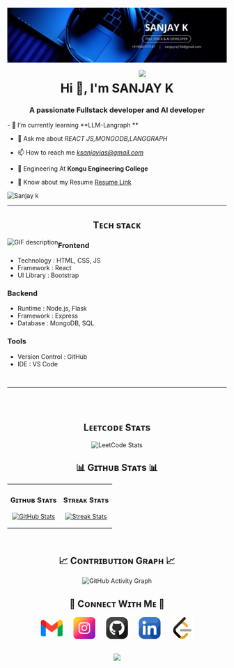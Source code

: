 ![Sanjay  Banner Image](./a12.jpg)

<div>
  <img align="right" width="40%" src="https://owlbertsio-resized.s3.amazonaws.com/Popper.psd.full.png">
</div>

<h1 align="center">Hi 👋, I'm SANJAY K </h1>
<h3 align="center">A passionate Fullstack developer and AI developer</h3>
- 🌱 I’m currently learning **LLM-Langraph **

- 💬 Ask me about *REACT JS,MONGODB,LANGGRAPH*

- 📫 How to reach me *ksanjayias@gmail.com*
 
- 🤖 Engineering At **Kongu Engineering College**

- 📄 Know about my Resume [Resume Link](https://github.com/Sanjayraj-k/Sanjayraj-k/blob/main/Resume.pdf)

<p align="left">
  <img src="https://komarev.com/ghpvc/?username=Sanjayraj-k&label=Profile%20views&color=CE5842&style=for-the-badge&logo=star" alt="Sanjay k" style="padding-right:20px;" />
</p>


---


<h2 align="center">Tᴇᴄʜ sᴛᴀᴄᴋ</h2> 
<picture>
  <source media="(prefers-color-scheme: dark)" srcset="./Skills_Animation_Dark.gif">
  <source media="(prefers-color-scheme: light)" srcset="./Skills_Animation_White.gif">
  <img align="left" alt="GIF description" src="./Skills_Animation_White.gif">
</picture>

<h3 align="left">Frontend</h3>
<ul>
  <li><span>Technology : </span> <span>HTML, CSS, JS</span></li>
  <li><span>Framework  : </span> <span>React</span></li>
  <li><span>UI Library :</span> <span> Bootstrap</span></li>
</ul>

<h3 align="left">Backend</h3>
<ul>
  <li><span>Runtime   : </span> <span>Node.js, Flask</span></li>
  <li><span>Framework : </span> <span>Express</span></li>
  <li><span>Database  : </span> <span>MongoDB, SQL</span></li>
</ul>

<h3 align="left">Tools</h3>
<ul>
  <li><span>Version Control : </span> <span>GitHub</span></li>
  <li><span>IDE             : </span> <span>VS Code</span></li>
</ul>
<br />


---

<br />
<br />



  <h2 align="center">Lᴇᴇᴛᴄᴏᴅᴇ Sᴛᴀᴛs</h2>
<p align="center">
  <img src="https://leetcard.jacoblin.cool/Sanjayrajk?theme=dark&font=source_code_pro&ext=heatmap" alt="LeetCode Stats">
</p>





<!--Github stats Table--> 
<h2 align="center">📊 Gɪᴛʜᴜʙ Sᴛᴀᴛs 📊</h2>

<table width="100%">
  <tr>
    <td width="50%">
      <h3 align="center"><strong>Gɪᴛʜᴜʙ Sᴛᴀᴛs</strong></h3>
      <p align="center">
        <a href="https://github.com/Sanjayraj-k">
          <img align="center" src="https://github-readme-stats.vercel.app/api?username=Sanjayraj-k&count_private=true&show_icons=true&theme=nightowl&bg_color=0,000000,441350&title_color=c56a90&text_color=ffffff&rank_icon=github&hide=prs,issues,contribs&show=reviews,prs_merged,prs_merged_percentage" alt="GitHub Stats" />
        </a>
      </p>
    </td>
    <td width="50%">
      <h3 align="center"><strong>Sᴛʀᴇᴀᴋ Sᴛᴀᴛs</strong></h3>
      <p align="center">
  <a href="https://github.com/Sanjayraj-k">
    <img align="center" src="https://streak-stats.demolab.com?user=Sanjayraj-k&theme=nightowl&background=0,000000,441350&fire=ffeb95&ring=ffeb95&sideNums=ffffff&sideLabels=ffffff&dates=c56a90&currStreakNum=ffffff" alt="Streak Stats" />
  </a>
</p>
    </td>
  </tr>
</table>
<br />

<!--Contribution Graph-->
<h2 align="center">📈 Cᴏɴᴛʀɪʙᴜᴛɪᴏɴ Gʀᴀᴘʜ 📈</h2>
<p align="center">
  <img src="https://github-readme-activity-graph.vercel.app/graph?username=Sanjayraj-k&bg_color=000000&color=ffffff&line=42d78a&point=ffffff&area=true&hide_border=true" alt="GitHub Activity Graph">
</p>







<!--Contact Section--> 






<!--Contact Section--> 

<h2 align="center">🤝 Cᴏɴɴᴇᴄᴛ Wɪᴛʜ Mᴇ 🤝</h2>
<div align="center" style="display: flex; justify-content: center; gap: 25px; flex-wrap: wrap;">
  <a href="mailto:ksanjayias@gmail.com" target="_blank">
    <img src="./gmail.png" width="50" height="50" alt="ksanjayias@gmail.com" />
  </a>
  <a href="https://www.instagram.com/.sanjay._" target="_blank">
    <img src="./instagram (1).png" width="50" height="50" alt="sanjay" />
  </a>
  <a href="https://github.com/Sanjayraj-k" target="_blank">
    <img src="./github (1).png" width="50" height="50" alt="Sanjay k" />
  </a>
  <a href="https://www.linkedin.com/in/sanjayraj-k/" target="_blank">
    <img src="./linkedin.png" width="50" height="50" alt="LinkedIn Profile" />
  </a>
  <a href="https://leetcode.com/u/Sanjayrajk/" target="_blank">
    <img src="./leetcode.png" width="50" height="50" alt="Sanjay k" />
  </a>
  
  </a>
</div>



</div>
<br/>

<p align="center">
  <img src="https://capsule-render.vercel.app/api?type=waving&color=gradient&height=65&section=footer"/>
</p>
